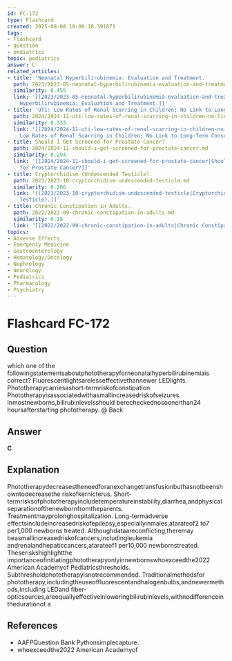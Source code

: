 ```yaml
---
id: FC-172
type: Flashcard
created: 2025-08-08 10:00:18.391871
tags:
- Flashcard
- question
- pediatrics
topic: pediatrics
answer: C
related_articles:
- title: 'Neonatal Hyperbilirubinemia: Evaluation and Treatment.'
  path: 2023/2023-05-neonatal-hyperbilirubinemia-evaluation-and-treatment.md
  similarity: 0.455
  link: '[[2023/2023-05-neonatal-hyperbilirubinemia-evaluation-and-treatment|Neonatal
    Hyperbilirubinemia: Evaluation and Treatment.]]'
- title: 'UTI: Low Rates of Renal Scarring in Children; No Link to Long-Term Consequences.'
  path: 2024/2024-11-uti-low-rates-of-renal-scarring-in-children-no-link-to-long.md
  similarity: 0.333
  link: '[[2024/2024-11-uti-low-rates-of-renal-scarring-in-children-no-link-to-long|UTI:
    Low Rates of Renal Scarring in Children; No Link to Long-Term Consequences.]]'
- title: Should I Get Screened for Prostate Cancer?
  path: 2024/2024-11-should-i-get-screened-for-prostate-cancer.md
  similarity: 0.294
  link: '[[2024/2024-11-should-i-get-screened-for-prostate-cancer|Should I Get Screened
    for Prostate Cancer?]]'
- title: Cryptorchidism (Undescended Testicle).
  path: 2023/2023-10-cryptorchidism-undescended-testicle.md
  similarity: 0.286
  link: '[[2023/2023-10-cryptorchidism-undescended-testicle|Cryptorchidism (Undescended
    Testicle).]]'
- title: Chronic Constipation in Adults.
  path: 2022/2022-09-chronic-constipation-in-adults.md
  similarity: 0.28
  link: '[[2022/2022-09-chronic-constipation-in-adults|Chronic Constipation in Adults.]]'
topics:
- Adverse Effects
- Emergency Medicine
- Gastroenterology
- Hematology/Oncology
- Nephrology
- Neurology
- Pediatrics
- Pharmacology
- Psychiatry
---
```


# Flashcard FC-172

## Question

which one of the followingstatementsaboutphototherapyforneonatalhyperbilirubinemiais correct? Fluorescentlightsarelesseffectivethannewer LEDlights. Phototherapycarriesashort-termriskofconstipation. Phototherapyisassociatedwithasmallincreasedriskofseizures. Inmostnewborns,bilirubinlevelsshould berecheckednosoonerthan24 hoursafterstarting phototherapy. @ Back

## Answer

**C**

## Explanation

Phototherapydecreasestheneedforanexchangetransfusionbuthasnotbeenshowntodecreasethe riskofkernicterus. Short-termrisksofphototherapyincludetemperatureinstability,diarrhea,andphysical separationofthenewbornfromtheparents. Treatmentmayprolonghospitalization. Long-termadverse effectsincludeincreasedriskofepilepsy,especiallyinmales,atarateof2 to7 per1,000 newborns treated. Althoughdataareconflicting,theremay beasmallincreasedriskofcancers,includingleukemia andrenalandhepaticcancers,atarateof1 per10,000 newbornstreated. Theseriskshighlightthe importanceofinitiatingphototherapyonlyinnewbornswhoexceedthe2022 American Academyof Pediatricsthresholds. Subthresholdphototherapyisnotrecommended. Traditionalmethodsfor phototherapy,includingtheuseoffluorescentandhalogenbulbs,andnewermethods,including LEDand fiber-opticsources,areequallyeffectiveinloweringbilirubinlevels,withnodifferenceinthedurationof a

## References

- AAFPQuestion Bank Pythonsimplecapture.
- whoexceedthe2022 American Academyof

